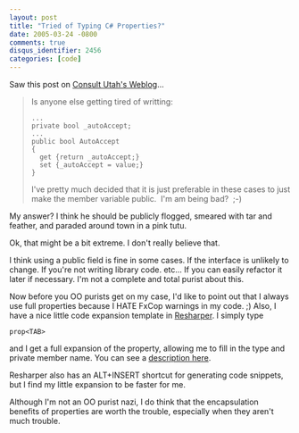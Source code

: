 ```yaml
---
layout: post
title: "Tried of Typing C# Properties?"
date: 2005-03-24 -0800
comments: true
disqus_identifier: 2456
categories: [code]
---
```

Saw this post on [Consult Utah's
Weblog](http://consultutah.com/weblog.aspx?id=92)...

> Is anyone else getting tired of writting:
>
>     ...
>     private bool _autoAccept;
>     ...
>     public bool AutoAccept 
>     { 
>       get {return _autoAccept;} 
>       set {_autoAccept = value;} 
>     } 
>
> I've pretty much decided that it is just preferable in these cases
> to just make the member variable public.  I'm am being bad?  ;-) 

My answer? I think he should be publicly flogged, smeared with tar and
feather, and paraded around town in a pink tutu.

Ok, that might be a bit extreme. I don't really believe that.

I think using a public field is fine in some cases. If the interface is
unlikely to change. If you're not writing library code. etc... If you
can easily refactor it later if necessary. I'm not a complete and total
purist about this.

Now before you OO purists get on my case, I'd like to point out that I
always use full properties because I HATE FxCop warnings in my code. ;)
Also, I have a nice little code expansion template in
[Resharper](http://www.jetbrains.com/resharper/). I simply type

    prop<TAB>

and I get a full expansion of the property, allowing me to fill in the
type and private member name. You can see a [description
here](http://haacked.com/archive/2004/08/20/954.aspx).

Resharper also has an ALT+INSERT shortcut for generating code snippets,
but I find my little expansion to be faster for me.

Although I'm not an OO purist nazi, I do think that the encapsulation
benefits of properties are worth the trouble, especially when they
aren't much trouble.

